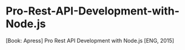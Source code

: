 # Pro-Rest-API-Development-with-Node.js
[Book: Apress] Pro Rest API Development with Node.js [ENG, 2015]
